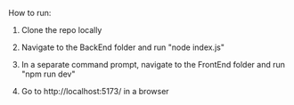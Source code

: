 How to run:

1) Clone the repo locally

2) Navigate to the BackEnd folder and run "node index.js"

3) In a separate command prompt, navigate to the FrontEnd folder and run "npm run dev"

4) Go to http://localhost:5173/ in a browser